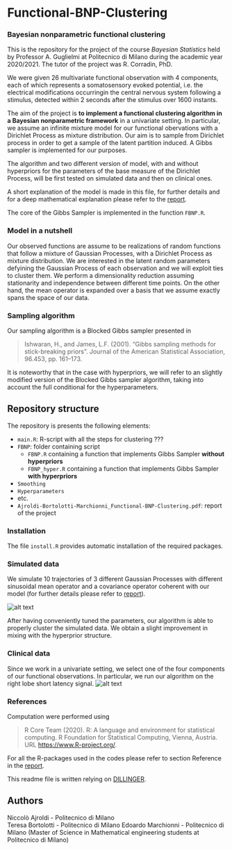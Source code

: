 # Functional-BNP-Clustering
###  Bayesian nonparametric functional clustering

This is the repository for the project of the course *Bayesian Statistics* held by Professor A. Guglielmi at Politecnico di Milano during the academic year 2020/2021.
The tutor of the project was R. Corradin, PhD.

We were given 26 multivariate functional observation with 4 components, each of which represents a somatosensory evoked potential, i.e. the electrical modifications occurringin the central nervous system following a stimulus, detected within 2 seconds after the stimulus over 1600 instants.

The aim of the project is **to implement a functional clustering algorithm in a Bayesian nonparametric framework** in a univariate setting. In particular, we assume an infinite mixture model for our functional obervations with a Dirichlet Process as mixture distribution. Our aim is to sample from Dirichlet process in order to get a sample of the latent partition induced. A Gibbs sampler is implemented for our purposes.

The algorithm and two different version of model, with and without hyperpriors for the parameters of the base measure of the Dirichlet Process,  will be first tested on simulated data and then on clinical ones.

A short explanation of the model is made in this file, for further details and for a deep mathematical explanation please refer to the [report](link).

The core of the Gibbs Sampler is implemented in the function `FBNP.R`.

### Model in a nutshell

Our observed functions are assume to be realizations of random functions that follow a mixture of Gaussian Processes, with a Dirichlet Process as mixture distribution. We are interested in the latent random parameters defyining the Gaussian Process of each observation and we will exploit ties to cluster them. We perform a dimensionality reduction assuming stationarity and independence between different time points. On the other hand, the mean operator is expanded over a basis that we assume exactly spans the space of our data.  

### Sampling algorithm 

Our sampling algorithm is a Blocked Gibbs sampler presented in 
> Ishwaran, H., and James, L.F. (2001). “Gibbs sampling methods for stick-breaking priors”. Journal of the American Statistical Association, 96.453, pp. 161–173.

It is noteworthy that in the case with hyperpriors, we will refer to an slightly modified version of the Blocked Gibbs sampler algorithm, taking into account the full conditional for the hyperparameters.


## Repository structure
The repository is presents the following elements:
* `main.R`: R-script with all the steps for clustering ???
* `FBNP`: folder containing script 
    * `FBNP.R` containing a function that implements Gibbs Sampler **without hyperpriors**
    * `FBNP_hyper.R` containing a function that implements Gibbs Sampler **with hyperpriors**
* `Smoothing`
* `Hyperparameters`
* etc.
* `Ajroldi-Bortolotti-Marchionni_Functional-BNP-Clustering.pdf`: report of the project

### Installation

The file `install.R` provides automatic installation of the required packages.

### Simulated data
We simulate 10 trajectories of 3 different Gaussian Processes with different sinusoidal mean operator and a covariance operator coherent with our model (for further details please refer to [report](link)).

![alt text](https://github.com/Niccolo-Ajroldi/Functional-BNP-clustering/blob/main/pics/GP_ind_clusters.png)

After having conveniently tuned the parameters, our algorithm is able to properly cluster the simulated data. We obtain a slight improvement in mixing with the hyperprior structure.


### Clinical data
Since we work in a univariate setting, we select one of the four components of our functional observations. In particular, we run our algorithm on the right lobe short latency signal. 
![alt text](https://github.com/Niccolo-Ajroldi/Functional-BNP-clustering/blob/main/pics/Data_cutted.png)

### References
Computation were performed using 
>  R Core Team (2020). R: A language and environment for statistical computing. R Foundation for Statistical Computing, Vienna, Austria. URL https://www.R-project.org/.

For all the R-packages used in the codes please refer to section Reference in the [report](link).

This readme file is written relying on [DILLINGER](https://dillinger.io/).

## Authors

Niccolò Ajroldi - Politecnico di Milano  
Teresa Bortolotti - Politecnico di Milano 
Edoardo Marchionni - Politecnico di Milano
(Master of Science in Mathematical engineering students at Politecnico di Milano)

